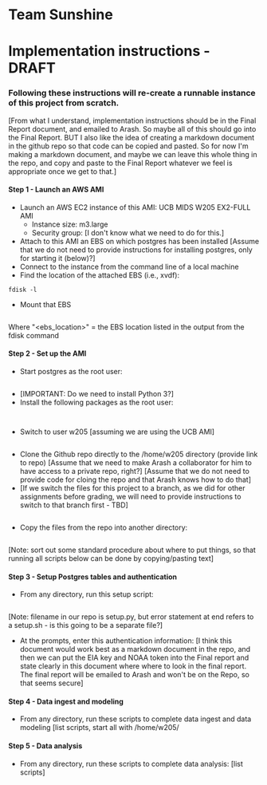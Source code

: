 # Team Sunshine

# Implementation instructions - DRAFT
### Following these instructions will re-create a runnable instance of this project from scratch.

[From what I understand, implementation instructions should be in the Final Report document, and emailed to Arash.  So maybe all of this should go into the Final Report.  BUT I also like the idea of creating a markdown document in the github repo so that code can be copied and pasted.  So for now I'm making a markdown document, and maybe we can leave this whole thing in the repo, and copy and paste to the Final Report whatever we feel is appropriate once we get to that.]

#### Step 1 - Launch an AWS AMI
* Launch an AWS EC2 instance of this AMI: UCB MIDS W205 EX2-FULL AMI
    * Instance size: m3.large
    * Security group: [I don't know what we need to do for this.]
* Attach to this AMI an EBS on which postgres has been installed
[Assume that we do not need to provide instructions for installing postgres, only for starting it (below)?]
* Connect to the instance from the command line of a local machine
* Find the location of the attached EBS (i.e., xvdf):

```
fdisk -l
```
* Mount that EBS

```mount -t ext4 /dev/<ebs_location> /data
```
Where "<ebs_location>" = the EBS location listed in the output from the fdisk command

#### Step 2 - Set up the AMI
* Start postgres as the root user:
```data/start_postgres.sh
```
* [IMPORTANT:  Do we need to install Python 3?]
* Install the following packages as the root user:
```pip install requests
```
```pip install psycopg2
```
* Switch to user w205 [assuming we are using the UCB AMI]
```su - w205
```
* Clone the Github repo directly to the /home/w205 directory (provide link to repo)
[Assume that we need to make Arash a collaborator for him to have access to a private repo, right?]
[Assume that we do not need to provide code for cloing the repo and that Arash knows how to do that]
* [If we switch the files for this project to a branch, as we did for other assignments before grading, we will need to provide instructions to switch to that branch first - TBD]
```git checkout [branchname]
```
* Copy the files from the repo into another directory:
```cp -r /home/w205/w205_energy/[subdirectory] /home/w205/
```
[Note: sort out some standard procedure about where to put things, so that running all scripts below can be done by copying/pasting text]

#### Step 3 - Setup Postgres tables and authentication
* From any directory, run this setup script:
```/home/w205/[subdirectory]/setup.py[ or setup.sh]
```
[Note: filename in our repo is setup.py, but error statement at end refers to a setup.sh - is this going to be a separate file?]
* At the prompts, enter this authentication information:
[I think this document would work best as a markdown document in the repo, and then we can put the EIA key and NOAA token into the Final report and state clearly in this document where where to look in the final report.  The final report will be emailed to Arash and won't be on the Repo, so that seems secure]

#### Step 4 - Data ingest and modeling
* From any directory, run these scripts to complete data ingest and data modeling
[list scripts, start all with /home/w205/

#### Step 5 - Data analysis
* From any directory, run these scripts to complete data analysis:
[list scripts]
